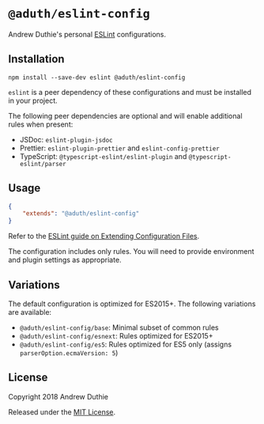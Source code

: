 # `@aduth/eslint-config`

Andrew Duthie's personal [ESLint](https://eslint.org/) configurations.

## Installation

```
npm install --save-dev eslint @aduth/eslint-config
```

`eslint` is a peer dependency of these configurations and must be installed in your project.

The following peer dependencies are optional and will enable additional rules when present:

- JSDoc: `eslint-plugin-jsdoc`
- Prettier: `eslint-plugin-prettier` and `eslint-config-prettier`
- TypeScript: `@typescript-eslint/eslint-plugin` and `@typescript-eslint/parser`

## Usage

```json
{
	"extends": "@aduth/eslint-config"
}
```

Refer to the [ESLint guide on Extending Configuration Files](https://eslint.org/docs/user-guide/configuring#extending-configuration-files).

The configuration includes only rules. You will need to provide environment and plugin settings as appropriate.

## Variations

The default configuration is optimized for ES2015+. The following variations are available:

- `@aduth/eslint-config/base`: Minimal subset of common rules
- `@aduth/eslint-config/esnext`: Rules optimized for ES2015+
- `@aduth/eslint-config/es5`: Rules optimized for ES5 only (assigns `parserOption.ecmaVersion: 5`)

## License

Copyright 2018 Andrew Duthie

Released under the [MIT License](https://github.com/aduth/wping/tree/master/LICENSE.md).
